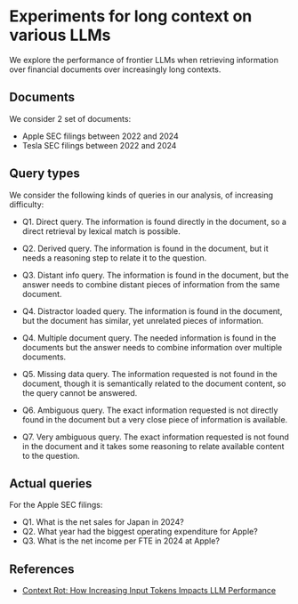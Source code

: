 # Experiments for long context on various LLMs

We explore the performance of frontier LLMs when retrieving information over financial documents over increasingly long contexts.

## Documents

We consider 2 set of documents:
* Apple SEC filings between 2022 and 2024
* Tesla SEC filings between 2022 and 2024

## Query types

We consider the following kinds of queries in our analysis, of increasing difficulty:
* Q1. Direct query. The information is found directly in the document, so a direct retrieval by lexical match is possible.
* Q2. Derived query. The information is found in the document, but it needs a reasoning step to relate it to the question.
* Q3. Distant info query. The information is found in the document, but the answer needs to combine distant pieces of information from the same document.
* Q4. Distractor loaded query. The information is found in the document, but the document has similar, yet unrelated pieces of information.


* Q4. Multiple document query. The needed information is found in the documents but the answer needs to combine information over multiple documents.
* Q5. Missing data query. The information requested is not found in the document, though it is semantically related to the document content, so the query cannot be answered.
* Q6. Ambiguous query. The exact information requested is not directly found in the document but a very close piece of information is available.
* Q7. Very ambiguous query. The exact information requested is not found in the document and it takes some reasoning to relate available content to the question.

## Actual queries

For the Apple SEC filings:
* Q1. What is the net sales for Japan in 2024?
* Q2. What year had the biggest operating expenditure for Apple?
* Q3. What is the net income per FTE in 2024 at Apple?


## References
* [Context Rot: How Increasing Input Tokens Impacts LLM Performance](https://research.trychroma.com/context-rot#yarn)